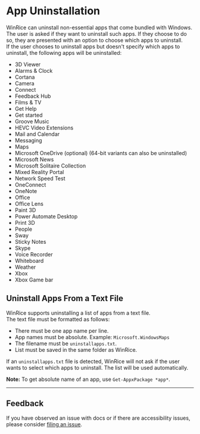 # App Uninstallation

WinRice can uninstall non-essential apps that come bundled with Windows.  
The user is asked if they want to uninstall such apps. If they choose to do so, they are presented with an option to choose which apps to uninstall.  
If the user chooses to uninstall apps but doesn't specify which apps to uninstall, the following apps will be uninstalled:

- 3D Viewer
- Alarms & Clock
- Cortana
- Camera
- Connect
- Feedback Hub
- Films & TV
- Get Help
- Get started
- Groove Music
- HEVC Video Extensions
- Mail and Calendar
- Messaging
- Maps
- Microsoft OneDrive (optional) (64-bit variants can also be uninstalled)
- Microsoft News
- Microsoft Solitaire Collection
- Mixed Reality Portal
- Network Speed Test
- OneConnect
- OneNote
- Office
- Office Lens
- Paint 3D
- Power Automate Desktop
- Print 3D
- People
- Sway
- Sticky Notes
- Skype
- Voice Recorder
- Whiteboard
- Weather
- Xbox
- Xbox Game bar

## Uninstall Apps From a Text File

WinRice supports uninstalling a list of apps from a text file.  
The text file must be formatted as follows:

- There must be one app name per line.
- App names must be absolute. Example: `Microsoft.WindowsMaps`
- The filename must be `uninstallapps.txt`.
- List must be saved in the same folder as WinRice.

If an `uninstallapps.txt` file is detected, WinRice will not ask if the user wants to select which apps to uninstall. The list will be used automatically.

**Note:** To get absolute name of an app, use `Get-AppxPackage *app*`.

---

## Feedback

If you have observed an issue with docs or if there are accessibility issues, please consider [filing an issue](https://github.com/pratyakshm/WinRice/issues/new?assignees=pratyakshm&labels=Issue-Docs&template=doc_issue.yaml&title=Docs+issue%3A+).

